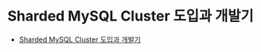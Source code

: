 # Sharded MySQL Cluster 도입과 개발기
- [Sharded MySQL Cluster 도입과 개발기](https://inky-professor-649.notion.site/Sharded-MySQL-Cluster-2c8761a1326044658cfa02bd52cc242d?pvs=4)
